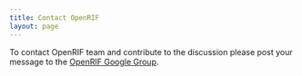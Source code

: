 ```yaml
---
title: Contact OpenRIF
layout: page
---
```



To contact OpenRIF team and contribute to the discussion please post your message to the [OpenRIF Google Group](https://groups.google.com/forum/#!forum/openrif).
